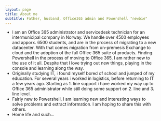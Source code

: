 ```yaml
---
layout: page
title: About me
subtitle: Father, husband, Office365 admin and Powershell "newbie"
---
```


<ul class="fa-ul">
  <li><span class="fa-li"><i class="fa fa-briefcase"></i></span>I am an Office 365 administrator and servicedesk technician for an intermunicipal company in Norway. We handle over 4500 employees and apporx. 6500 students, and are in the process of migrating to a new datacenter. With that comes migration from on-premesis Exchange to cloud and the adoption of the full Office 365 suite of products. Finding Powershell in the process of moving to Office 365, I am rather new to the use of it all. Despite that I love trying out new things, playing in the console and learning along the way.</li>
  <li><span class="fa-li"><i class="fa fa-graduation-cap"></i></span>Originally studying IT, i found myself bored of school and jumped of my education.
For several years i worked in logistics, before returning to IT a few years ago.
Starting as 1. line support i have worked my way up to Office 365 administrator while still doing some support on 2. line and 3. line level.</li>
  <li><span class="fa-li"><i class="fa fa-terminal"></i></span>Fairly new to Powershell, I am learning new and interesting ways to solve problems and extract information. I am hoping to share this with others.</li>
  <li><span class="fa-li"><i class="fa fa-home"></i></span>Home life and such...</li>
</ul>
